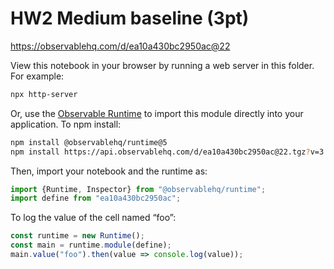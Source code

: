 # HW2 Medium baseline (3pt)

https://observablehq.com/d/ea10a430bc2950ac@22

View this notebook in your browser by running a web server in this folder. For
example:

~~~sh
npx http-server
~~~

Or, use the [Observable Runtime](https://github.com/observablehq/runtime) to
import this module directly into your application. To npm install:

~~~sh
npm install @observablehq/runtime@5
npm install https://api.observablehq.com/d/ea10a430bc2950ac@22.tgz?v=3
~~~

Then, import your notebook and the runtime as:

~~~js
import {Runtime, Inspector} from "@observablehq/runtime";
import define from "ea10a430bc2950ac";
~~~

To log the value of the cell named “foo”:

~~~js
const runtime = new Runtime();
const main = runtime.module(define);
main.value("foo").then(value => console.log(value));
~~~
